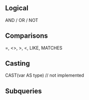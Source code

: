 
## Logical

AND / OR / NOT

## Comparisons

=, <>, >, <, LIKE, MATCHES

## Casting

CAST(var AS type)  // not implemented

## Subqueries


